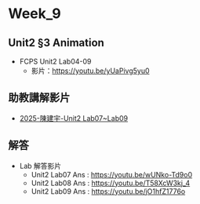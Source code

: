 # Week_9

## Unit2 §3 Animation
   * FCPS Unit2 Lab04-09
      * 影片：https://youtu.be/yUaPivg5yu0

## 助教講解影片
* [2025-陳建宇-Unit2 Lab07~Lab09](https://www.youtube.com/playlist?list=PLfddU4ruCk0AutcYSzUkbZmwNp_Ca97AX)

## 解答
  * Lab 解答影片
      * Unit2 Lab07 Ans : https://youtu.be/wUNko-Td9o0
      * Unit2 Lab08 Ans : https://youtu.be/T58XcW3kj_4
      * Unit2 Lab09 Ans : https://youtu.be/jO1hfZ1776o
